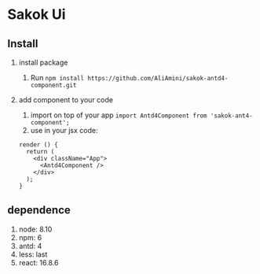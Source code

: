 # Sakok Ui

## Install

1. install package 
	1. Run `npm install https://github.com/AliAmini/sakok-antd4-component.git`

1. add component to your code
	1. import on top of your app `import Antd4Component from 'sakok-ant4-component';`
	1. use in your jsx code:  

	```
	render () {
	  return (
	    <div className="App">
	      <Antd4Component /> 
	    </div>
      );
	}
	```


## dependence 
1. node: 8.10
2. npm: 6
3. antd: 4
5. less: last
6. react: 16.8.6




